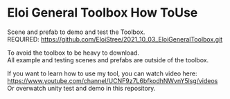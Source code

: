 # Eloi General Toolbox How ToUse 
   
Scene and prefab to demo and test the Toolbox.    
REQUIRED: https://github.com/EloiStree/2021_10_03_EloiGeneralToolbox.git    
    
  
To avoid the toolbox to be heavy to download.  
All example and testing scenes and prefabs are outside of the toolbox.  
  
If you want to learn how to use my tool, you can watch video here:  
https://www.youtube.com/channel/UCNF9z7L6bfkodhNWvnY5lsg/videos  
Or overwatch unity test and demo in this repository.  
